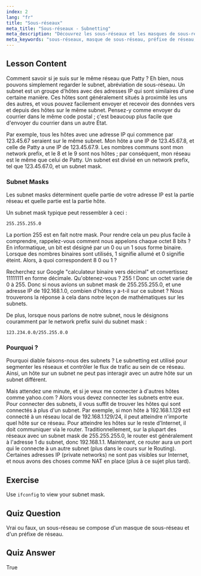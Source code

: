 ```yaml
---
index: 2
lang: "fr"
title: "Sous-réseaux"
meta_title: "Sous-réseaux - Subnetting"
meta_description: "Découvrez les sous-réseaux et les masques de sous-réseau dans le réseau Linux. Comprenez les préfixes de réseau et comment les sous-réseaux segmentent le trafic. Démarrez avec ce guide convivial pour débutants !"
meta_keywords: "sous-réseaux, masque de sous-réseau, préfixe de réseau, réseau Linux, adresse IP, débutant, tutoriel, ifconfig"
---
```


## Lesson Content

Comment savoir si je suis sur le même réseau que Patty ? Eh bien, nous pouvons simplement regarder le subnet, abréviation de sous-réseau. Un subnet est un groupe d'hôtes avec des adresses IP qui sont similaires d'une certaine manière. Ces hôtes sont généralement situés à proximité les uns des autres, et vous pouvez facilement envoyer et recevoir des données vers et depuis des hôtes sur le même subnet. Pensez-y comme envoyer du courrier dans le même code postal ; c'est beaucoup plus facile que d'envoyer du courrier dans un autre État.

Par exemple, tous les hôtes avec une adresse IP qui commence par 123.45.67 seraient sur le même subnet. Mon hôte a une IP de 123.45.67.8, et celle de Patty a une IP de 123.45.67.9. Les nombres communs sont mon network prefix, et le 8 et le 9 sont nos hôtes ; par conséquent, mon réseau est le même que celui de Patty. Un subnet est divisé en un network prefix, tel que 123.45.67.0, et un subnet mask.

### Subnet Masks

Les subnet masks déterminent quelle partie de votre adresse IP est la partie réseau et quelle partie est la partie hôte.

Un subnet mask typique peut ressembler à ceci :

```plaintext
255.255.255.0
```

La portion 255 est en fait notre mask. Pour rendre cela un peu plus facile à comprendre, rappelez-vous comment nous appelons chaque octet 8 bits ? En informatique, un bit est désigné par un 0 ou un 1 sous forme binaire. Lorsque des nombres binaires sont utilisés, 1 signifie allumé et 0 signifie éteint. Alors, à quoi correspondent 8 0 ou 1 ?

Recherchez sur Google "calculateur binaire vers décimal" et convertissez 11111111 en forme décimale. Qu'obtenez-vous ? 255 ! Donc un octet varie de 0 à 255. Donc si nous avions un subnet mask de 255.255.255.0, et une adresse IP de 192.168.1.0, combien d'hôtes y a-t-il sur ce subnet ? Nous trouverons la réponse à cela dans notre leçon de mathématiques sur les subnets.

De plus, lorsque nous parlons de notre subnet, nous le désignons couramment par le network prefix suivi du subnet mask :

```plaintext
123.234.0.0/255.255.0.0
```

### Pourquoi ?

Pourquoi diable faisons-nous des subnets ? Le subnetting est utilisé pour segmenter les réseaux et contrôler le flux de trafic au sein de ce réseau. Ainsi, un hôte sur un subnet ne peut pas interagir avec un autre hôte sur un subnet différent.

Mais attendez une minute, et si je veux me connecter à d'autres hôtes comme yahoo.com ? Alors vous devez connecter les subnets entre eux. Pour connecter des subnets, il vous suffit de trouver les hôtes qui sont connectés à plus d'un subnet. Par exemple, si mon hôte à 192.168.1.129 est connecté à un réseau local de 192.168.1.129/24, il peut atteindre n'importe quel hôte sur ce réseau. Pour atteindre les hôtes sur le reste d'Internet, il doit communiquer via le router. Traditionnellement, sur la plupart des réseaux avec un subnet mask de 255.255.255.0, le router est généralement à l'adresse 1 du subnet, donc 192.168.1.1. Maintenant, ce router aura un port qui le connecte à un autre subnet (plus dans le cours sur le Routing). Certaines adresses IP (private networks) ne sont pas visibles sur Internet, et nous avons des choses comme NAT en place (plus à ce sujet plus tard).

## Exercise

Use `ifconfig` to view your subnet mask.

## Quiz Question

Vrai ou faux, un sous-réseau se compose d'un masque de sous-réseau et d'un préfixe de réseau.

## Quiz Answer

True
